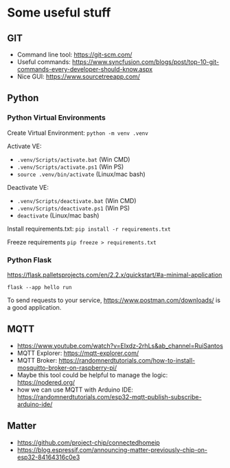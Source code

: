 # Some useful stuff

## GIT
- Command line tool: https://git-scm.com/
- Useful commands: https://www.syncfusion.com/blogs/post/top-10-git-commands-every-developer-should-know.aspx
- Nice GUI: https://www.sourcetreeapp.com/

## Python 

### Python Virtual Environments
Create Virtual Environment:
	```python -m venv .venv```

Activate VE:

- ```.venv/Scripts/activate.bat``` (Win CMD)
- ```.venv/Scripts/activate.ps1``` (Win PS)
- ```source .venv/bin/activate``` (Linux/mac bash)

Deactivate VE:
- ```.venv/Scripts/deactivate.bat``` (Win CMD)
- ```.venv/Scripts/deactivate.ps1``` (Win PS)
- ```deactivate``` (Linux/mac bash)

Install requirements.txt:
```pip install -r requirements.txt```

Freeze requirements
```pip freeze > requirements.txt```

### Python Flask
https://flask.palletsprojects.com/en/2.2.x/quickstart/#a-minimal-application

```flask --app hello run```

To send requests to your service, https://www.postman.com/downloads/ is a good application.

## MQTT
- https://www.youtube.com/watch?v=EIxdz-2rhLs&ab_channel=RuiSantos
- MQTT Explorer: https://mqtt-explorer.com/
- MQTT Broker: https://randomnerdtutorials.com/how-to-install-mosquitto-broker-on-raspberry-pi/
- Maybe this tool could be helpful to manage the logic: https://nodered.org/
- how we can use MQTT with Arduino IDE: https://randomnerdtutorials.com/esp32-mqtt-publish-subscribe-arduino-ide/

## Matter
- https://github.com/project-chip/connectedhomeip
- https://blog.espressif.com/announcing-matter-previously-chip-on-esp32-84164316c0e3